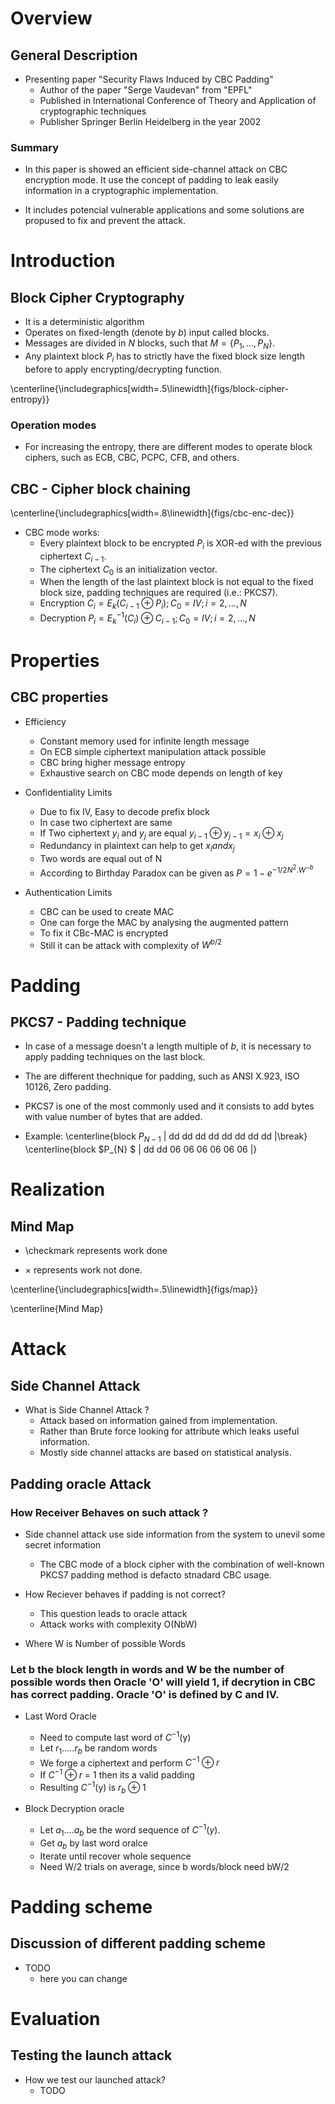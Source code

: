 # Overview

## General Description

* Presenting paper "Security Flaws Induced by CBC Padding"
    * Author of the paper "Serge Vaudevan" from "EPFL"
    * Published in International Conference of Theory and Application of cryptographic techniques
    * Publisher Springer Berlin Heidelberg in the year 2002


### Summary

* In this paper is showed an efficient side-channel attack on CBC encryption mode. It use the concept of padding to leak easily information in a cryptographic implementation.

* It includes potencial vulnerable applications and some solutions are propused to fix and prevent the attack.

# Introduction

## Block Cipher Cryptography

* It is a deterministic algorithm
* Operates on fixed-length (denote by $b$) input called blocks.
* Messages are divided in $N$ blocks, such that $M = \{P_1,\dots, P_N\}$.
* Any plaintext block $P_i$ has to strictly have the fixed block size length before to apply encrypting/decrypting function.

\centerline{\includegraphics[width=.5\linewidth]{figs/block-cipher-entropy}}

### Operation modes

* For increasing the entropy, there are different modes to operate block ciphers, such as ECB, CBC, PCPC, CFB, and others.


## CBC - Cipher block chaining

\centerline{\includegraphics[width=.8\linewidth]{figs/cbc-enc-dec}}

* CBC mode works:
    * Every plaintext block to be encrypted $P_i$ is XOR-ed with the previous ciphertext $C_{i-1}$.
    * The ciphertext $C_0$ is an initialization vector.
    * When the length of the last plaintext block is not equal to the fixed block size, padding techniques are required (i.e.: PKCS7).
    * Encryption $C_i = E_k(C_{i-1} \oplus P_i); C_0 = IV; i = 2,\dots, N$
    * Decryption $P_i = E^{-1}_k(C_i) \oplus C_{i-1}; C_0 = IV; i = 2,\dots, N$

# Properties

## CBC properties

  * Efficiency
    * Constant memory used for infinite length message
    * On ECB simple ciphertext manipulation attack possible
    * CBC bring higher message entropy
    * Exhaustive search on CBC mode depends on length of key


  * Confidentiality Limits

    * Due to fix IV, Easy to decode prefix block
    * In case two ciphertext are same
    * If Two ciphertext $y_i$ and $y_j$ are equal
      $y_{i-1} \oplus y_{j-1} = x_i \oplus x_j$
    * Redundancy in plaintext can help to get $x_i and x_j$
    * Two words are equal out of N
    * According to Birthday Paradox can be given as
      $P = 1 - e^{-1/2N^2.W^{-b}}$

  * Authentication Limits
    * CBC can be used to create MAC
    * One can forge the MAC by analysing the augmented pattern
    * To fix it CBc-MAC is encrypted
    * Still it can be attack with complexity of $W^{b/2}$

# Padding

## PKCS7 - Padding technique

* In case of a message doesn't a length multiple of $b$, it is necessary to apply padding techniques on the last block.

* The are different thechnique for padding, such as ANSI X.923, ISO 10126, Zero padding.

* PKCS7 is one of the most commonly used and it consists to add bytes with value number of bytes that are added.

* Example:
\centerline{block $P_{N-1}$ | dd dd dd dd dd dd dd dd |\break}
\centerline{block $P_{N} $ | dd dd 06 06 06 06 06 06 |}

    <!--- * add pauses -->
    <!--- * check `pdfpc` -->
<!--- * NOTE: 20-22 min talk + 5 min Q&A -->

# Realization

## Mind Map

* \checkmark represents work done

* $\times$ represents work not done.

\centerline{\includegraphics[width=.5\linewidth]{figs/map}}

\centerline{Mind Map}


#  Attack

## Side Channel Attack

* What is Side Channel Attack ?
    * Attack based on information gained from implementation.
    * Rather than Brute force looking for attribute which leaks useful information.
    * Mostly side channel attacks are based on statistical analysis.

## Padding oracle Attack

### How Receiver Behaves on such attack ?

* Side channel attack use side information from the system to unevil some secret information
    * The CBC mode of a block cipher with the combination of well-known PKCS7 padding method
is defacto stnadard CBC usage.

* How Reciever behaves if padding is not correct?
    * This question leads to oracle attack
    * Attack works with complexity O(NbW)
* Where W is Number of possible Words

### Let b the block length in words and W be the number of possible words then Oracle 'O' will yield 1, if decrytion in CBC has correct padding. Oracle 'O' is defined by C and IV.

  * Last Word Oracle
    * Need to compute last word of $C^{-1}$(y)
    * Let $r_1.....r_b$ be random words
    * We forge a ciphertext and perform $C^{-1} \oplus r$
    * If $C^{-1} \oplus r$ = 1 then its a valid padding
    * Resulting $C^{-1}$(y) is $r_b \oplus 1$

  * Block Decryption oracle
    * Let $a_1....a_b$ be the word sequence of $C^{-1}(y)$.
    * Get $a_b$ by last word  oralce
    * Iterate until recover whole sequence
    * Need W/2 trials on average, since b words/block need bW/2

# Padding scheme

## Discussion of different padding scheme

  * TODO
    * here you can change

# Evaluation

## Testing the launch attack

* How we test our launched attack?
    * TODO
